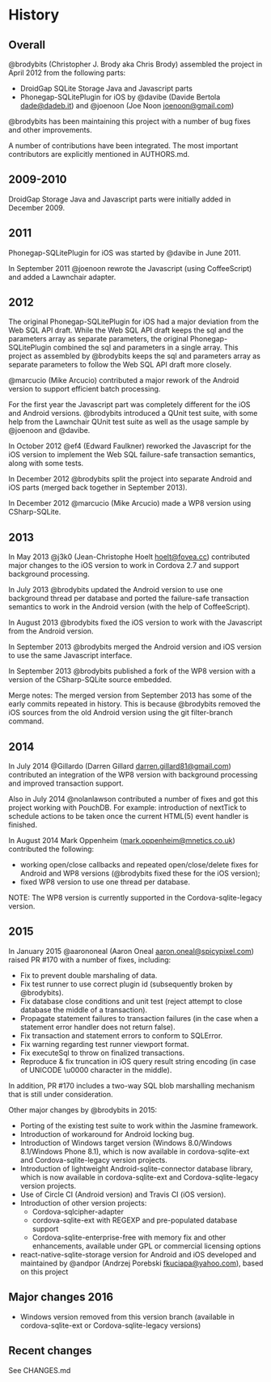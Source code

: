 # History

## Overall

@brodybits (Christopher J. Brody aka Chris Brody) assembled the project in April 2012
from the following parts:
- DroidGap SQLite Storage Java and Javascript parts
- Phonegap-SQLitePlugin for iOS by @davibe (Davide Bertola <dade@dadeb.it>) and
  @joenoon (Joe Noon <joenoon@gmail.com>)

@brodybits has been maintaining this project with a number of bug fixes and other improvements.

A number of contributions have been integrated. The most important contributors are explicitly
mentioned in AUTHORS.md.

## 2009-2010

DroidGap Storage Java and Javascript parts were initially added in December 2009.

## 2011

Phonegap-SQLitePlugin for iOS was started by @davibe in June 2011.

In September 2011 @joenoon rewrote the Javascript (using CoffeeScript) and added a
Lawnchair adapter.

## 2012

The original Phonegap-SQLitePlugin for iOS had a major deviation from the Web SQL API draft.
While the Web SQL API draft keeps the sql and the parameters array as separate parameters,
the original Phonegap-SQLitePlugin combined the sql and parameters in a single array.
This project as assembled by @brodybits keeps the sql and parameters array as separate
parameters to follow the Web SQL API draft more closely.

@marcucio (Mike Arcucio) contributed a major rework of the Android version to support
efficient batch processing.

For the first year the Javascript part was completely different for the iOS and
Android versions. @brodybits introduced a QUnit test suite, with some help from
the Lawnchair QUnit test suite as well as the usage sample by @joenoon and @davibe.

In October 2012 @ef4 (Edward Faulkner) reworked the Javascript for the iOS version
to implement the Web SQL failure-safe transaction semantics, along with some tests.

In December 2012 @brodybits split the project into separate Android and iOS parts
(merged back together in September 2013).

In December 2012 @marcucio (Mike Arcucio) made a WP8 version using CSharp-SQLite.

## 2013

In May 2013 @j3k0 (Jean-Christophe Hoelt <hoelt@fovea.cc>) contributed major changes
to the iOS version to work in Cordova 2.7 and support background processing.

In July 2013 @brodybits updated the Android version to use one background thread
per database and ported the failure-safe transaction semantics to work in the
Android version (with the help of CoffeeScript).

In August 2013 @brodybits fixed the iOS version to work with the Javascript from
the Android version.

In September 2013 @brodybits merged the Android version and iOS version to use the
same Javascript interface.

In September 2013 @brodybits published a fork of the WP8 version with a version
of the CSharp-SQLite source embedded.

Merge notes: The merged version from September 2013 has some of the early commits
repeated in history. This is because @brodybits removed the iOS sources from the
old Android version using the git filter-branch command.

## 2014

In July 2014 @Gillardo (Darren Gillard <darren.gillard81@gmail.com>) contributed an integration
of the WP8 version with background processing and improved transaction support.

Also in July 2014 @nolanlawson contributed a number of fixes and got this project
working with PouchDB. For example: introduction of nextTick to schedule actions to be taken
once the current HTML(5) event handler is finished.

In August 2014 Mark Oppenheim (<mark.oppenheim@mnetics.co.uk>) contributed the following:
- working open/close callbacks and repeated open/close/delete fixes for Android and WP8 versions
  (@brodybits fixed these for the iOS version);
- fixed WP8 version to use one thread per database.

NOTE: The WP8 version is currently supported in the Cordova-sqlite-legacy version.

## 2015

In January 2015 @aarononeal (Aaron Oneal <aaron.oneal@spicypixel.com>) raised PR #170 with a
number of fixes, including:
- Fix to prevent double marshaling of data.
- Fix test runner to use correct plugin id (subsequently broken by @brodybits).
- Fix database close conditions and unit test (reject attempt to close database
  the middle of a transaction).
- Propagate statement failures to transaction failures (in the case when a
  statement error handler does not return false).
- Fix transaction and statement errors to conform to SQLError.
- Fix warning regarding test runner viewport format.
- Fix executeSql to throw on finalized transactions.
- Reproduce & fix truncation in iOS query result string encoding
  (in case of UNICODE \u0000 character in the middle).

In addition, PR #170 includes a two-way SQL blob marshalling mechanism that is still under
consideration.

Other major changes by @brodybits in 2015:
- Porting of the existing test suite to work within the Jasmine framework.
- Introduction of workaround for Android locking bug.
- Introduction of Windows target version (Windows 8.0/Windows 8.1/Windows Phone 8.1),
  which is now available in cordova-sqlite-ext and Cordova-sqlite-legacy version projects.
- Introduction of lightweight Android-sqlite-connector database library, which is
  now available in cordova-sqlite-ext and Cordova-sqlite-legacy version projects.
- Use of Circle CI (Android version) and Travis CI (iOS version).
- Introduction of other version projects:
  - Cordova-sqlcipher-adapter
  - cordova-sqlite-ext with REGEXP and pre-populated database support
  - Cordova-sqlite-enterprise-free with memory fix and other enhancements,
    available under GPL or commercial licensing options
- react-native-sqlite-storage version for Android and iOS developed and maintained
  by @andpor (Andrzej Porebski <fkuciapa@yahoo.com>), based on this project

## Major changes 2016

- Windows version removed from this version branch (available in cordova-sqlite-ext or Cordova-sqlite-legacy versions)

## Recent changes

See CHANGES.md
